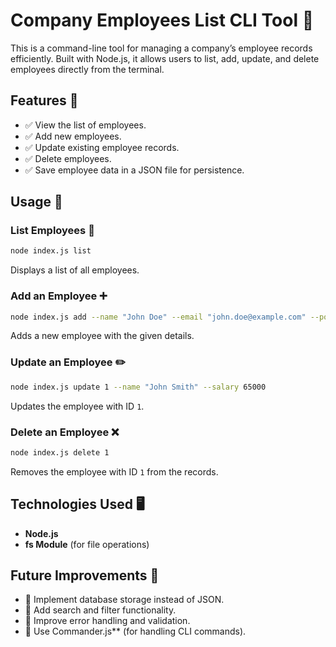 # Company Employees List CLI Tool 🚀

This is a command-line tool for managing a company’s employee records efficiently. Built with Node.js, it allows users to list, add, update, and delete employees directly from the terminal.

## Features 🌟
- ✅ View the list of employees.
- ✅ Add new employees.
- ✅ Update existing employee records.
- ✅ Delete employees.
- ✅ Save employee data in a JSON file for persistence.

## Usage 📌
### List Employees 🏢
```sh
node index.js list
```
Displays a list of all employees.

### Add an Employee ➕
```sh
node index.js add --name "John Doe" --email "john.doe@example.com" --position "jr" --salary 60000
```
Adds a new employee with the given details.

### Update an Employee ✏️
```sh
node index.js update 1 --name "John Smith" --salary 65000
```
Updates the employee with ID `1`.

### Delete an Employee ❌
```sh
node index.js delete 1
```
Removes the employee with ID `1` from the records.

## Technologies Used 🖥️
- **Node.js**
- **fs Module** (for file operations)

## Future Improvements 🚀
- 🔹 Implement database storage instead of JSON.
- 🔹 Add search and filter functionality.
- 🔹 Improve error handling and validation.
- 🔹 Use Commander.js** (for handling CLI commands).
